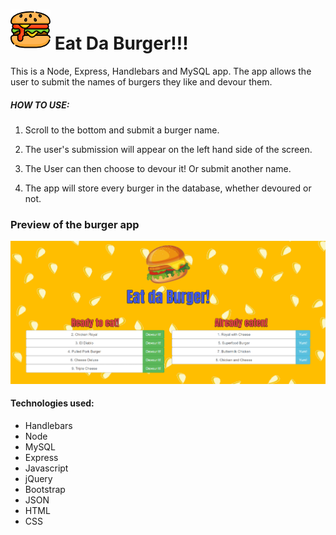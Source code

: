 #  ![Screenshot1](https://github.com/marie1881/burger/blob/master/public/assets/img/baga.png)      Eat Da Burger!!!       

This is a Node, Express, Handlebars and MySQL app. The app allows the user to submit the names of burgers they like and devour them. 


##### HOW TO USE:

1. Scroll to the bottom and submit a burger name.

2. The user's submission will appear on the left hand side of the screen. 

3. The User can then choose to devour it! Or submit another name.

4. The app will store every burger in the database, whether devoured or not.

### Preview of the burger app
![Screenshot1](https://github.com/marie1881/burger/blob/master/public/assets/img/Screenshot1.PNG)


#### Technologies used: 

- Handlebars
- Node
- MySQL
- Express
- Javascript
- jQuery
- Bootstrap
- JSON
- HTML
- CSS